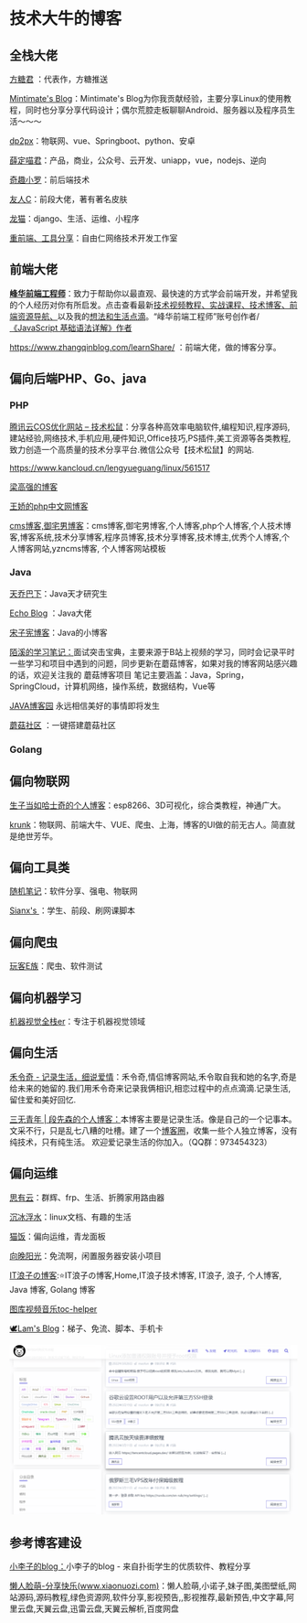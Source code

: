 # 技术大牛的博客

## 全栈大佬

[方糖君](http://ftqq.com/)  ：代表作，方糖推送

[Mintimate's Blog](https://mintimate.cn/)：Mintimate's Blog为你我贡献经验，主要分享Linux的使用教程，同时也分享分享代码设计；偶尔荒腔走板聊聊Android、服务器以及程序员生活～～～

[dp2px](https://dp2px.com/)：物联网、vue、Springboot、python、安卓

[薛定喵君](https://www.ihewro.com/)：产品，商业，公众号、云开发、uniapp，vue，nodejs、逆向

[奇趣小罗](https://paul.ren/)：前后端技术

[友人C](https://www.ihewro.com/)：前段大佬，著有著名皮肤

[龙猫](https://totoro.site/)：django、生活、运维、小程序

[重前端、工具分享](https://www.cxyax.com/)：自由仁网络技术开发工作室

## 前端大佬

[**峰华前端工程师**](https://zxuqian.cn/)：致力于帮助你以最直观、最快速的方式学会前端开发，并希望我的个人经历对你有所启发。点击查看最新[技术视频教程、](https://zxuqian.cn/videos)[实战课程、](https://zxuqian.cn/course/react-chat-ui)[技术博客、](https://zxuqian.cn/#homepage_blogs)[前端资源导航、](https://zxuqian.cn/resources)以及我的[想法和生活点滴](https://zxuqian.cn/lifestyle)。“峰华前端工程师”账号创作者/[《JavaScript 基础语法详解》作者](https://zxuqian.cn/books/javascript-syntax-guide)





https://www.zhangqinblog.com/learnShare/  ：前端大佬，做的博客分享。

## 偏向后端PHP、Go、java



### PHP

[腾讯云COS优化网站 – 技术松鼠](https://www.jishusongshu.com/)：分享各种高效率电脑软件,编程知识,程序源码,建站经验,网络技术,手机应用,硬件知识,Office技巧,PS插件,美工资源等各类教程,致力创造一个高质量的技术分享平台.微信公众号【技术松鼠】的网站.

https://www.kancloud.cn/lengyueguang/linux/561517

[梁高强的博客](https://blog.lgqhealer.cn/)

[王娇的php中文网博客](https://www.php.cn/blog/wangjiao.html)

[cms博客,御宅男博客](https://blog.yzncms.com/)：cms博客,御宅男博客,个人博客,php个人博客,个人技术博客,博客系统,技术分享博客,程序员博客,技术分享博客,技术博主,优秀个人博客,个人博客网站,yzncms博客, 个人博客网站模板

### Java

[天乔巴下](https://tqbx.gitee.io/javablog/#/)：Java天才研究生

[Echo Blog](https://houbb.github.io/)  ：Java大佬

[宋子宪博客](https://songzixian.com/)：Java的小博客

[陌溪的学习笔记：](http://note.moguit.cn/#/README?id=java)面试突击宝典，主要来源于B站上视频的学习，同时会记录平时一些学习和项目中遇到的问题，同步更新在蘑菇博客，如果对我的博客网站感兴趣的话，欢迎关注我的 蘑菇博客项目 笔记主要涵盖：Java，Spring，SpringCloud，计算机网络，操作系统，数据结构，Vue等 

[JAVA博客园](https://www.zhixun.cc/blog/home) 永远相信美好的事情即将发生

[蘑菇社区](http://www.moguit.cn/) ：一键搭建蘑菇社区

### Golang

## 偏向物联网

[生子当如哈士奇的个人博客](https://www.scaugreen.cn/posts/44755/)：esp8266、3D可视化，综合类教程，神通广大。

[krunk](https://krunk.cn/)：物联网、前端大牛、VUE、爬虫、上海，博客的UI做的前无古人。简直就是绝世芳华。

## 偏向工具类

[随机笔记](http://blog.520.fi/category/software)：软件分享、强电、物联网

[Sianx's ](https://www.sianx.com/page/2/#content-inner)：学生、前段、刷网课脚本

## 偏向爬虫

[玩客E族](https://www.playezu.com/)：爬虫、软件测试

## 偏向机器学习

[机器视觉全栈er](http://www.cvtutorials.com/#/)：专注于机器视觉领域

## 偏向生活

[禾令奇 - 记录生活，细说爱情](https://www.helingqi.com/)：禾令奇,情侣博客网站,禾令取自我和她的名字,奇是给未来的她留的.我们用禾令奇来记录我俩相识,相恋过程中的点点滴滴.记录生活,留住爱和美好回忆.

[三无青年 | 段先森的个人博客：](https://www.duanxiansen.com/)本博客主要是记录生活。像是自己的一个记事本。文采不行，只是乱七八糟的吐槽。建了一个[博客圈](https://bokequan.net/)，收集一些个人独立博客，没有纯技术，只有纯生活。
欢迎爱记录生活的你加入。（QQ群：973454323）

## 偏向运维

[思有云](https://www.ioiox.com/)：群辉、frp、生活、折腾家用路由器

[沉冰浮水](https://www.wdssmq.com/)：linux文档、有趣的生活

[猫饭](https://maofun.com/)：偏向运维，青龙面板

[向晚阳光](https://www.timelate.com/)：免流啊，闲置服务器安装小项目

[IT浪子の博客](https://www.itlangzi.com/):⭐IT浪子の博客,Home,IT浪子技术博客, IT浪子, 浪子, 个人博客, Java 博客, Golang 博客

[图库](https://www.itlangzi.com/gallery.html)[视频](https://www.itlangzi.com/s/video.html)[音乐](https://www.itlangzi.com/s/music.html)[toc-helper](https://www.itlangzi.com/s/tochelper.html)

[🕊️Lam's Blog](https://www.imlam.com/)：梯子、免流、脚本、手机卡



![猫饭](blogs.assets/image-20220506115203412.png)

## 参考博客建设

[小李子的blog：](https://www.lbyxlz.com/)小李子的blog - 来自扑街学生的优质软件、教程分享

[懒人脸萌-分享快乐(www.xiaonuozi.com)](https://www.xiaonuozi.com/)：懒人脸萌,小诺子,妹子图,美图壁纸,网站源码,源码教程,绿色资源网,软件分享,影视预告,,影视推荐,最新预告,中文字幕,阿里云盘,天翼云盘,迅雷云盘,天翼云解析,百度网盘


